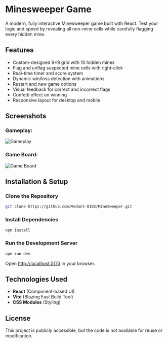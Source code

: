 # Minesweeper Game  
A modern, fully interactive Minesweeper game built with React. Test your logic and speed by revealing all non-mine cells while carefully flagging every hidden mine.

## Features
- Custom-designed 9×9 grid with 10 hidden mines
- Flag and unflag suspected mine cells with right-click
- Real-time timer and score system
- Dynamic win/loss detection with animations
- Restart and new game options
- Visual feedback for correct and incorrect flags
- Confetti effect on winning
- Responsive layout for desktop and mobile

## Screenshots

### Gameplay:
![Gameplay](https://github.com/user-attachments/assets/2069a0bd-6b16-47af-a377-7f624e5d5bd8)

### Game Board:
![Game Board](https://github.com/user-attachments/assets/05f113cb-3f01-4d7e-88a4-c38208bd21a9)


## Installation & Setup

### Clone the Repository
```sh
git clone https://github.com/Vedant-0102/MineSweeper.git
```

### Install Dependencies
```sh
npm install
```

### Run the Development Server
```sh
npm run dev
```
Open [http://localhost:5173](http://localhost:5173) in your browser.

## Technologies Used
- **React** (Component-based UI)
- **Vite** (Blazing Fast Build Tool)
- **CSS Modules** (Styling)

## License
This project is publicly accessible, but the code is not available for reuse or modification.
